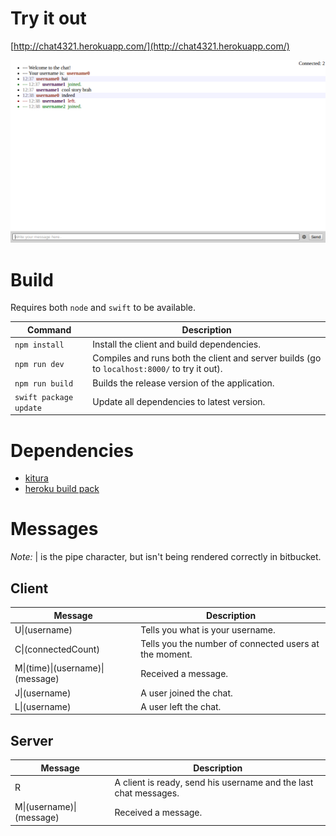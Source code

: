 # Try it out #

[http://chat4321.herokuapp.com/](http://chat4321.herokuapp.com/)

![Image](Images/readme.png)


# Build #

Requires both `node` and `swift` to be available.

| Command | Description |
|---------|-------------|
| `npm install` | Install the client and build dependencies. |
| `npm run dev` | Compiles and runs both the client and server builds (go to `localhost:8000/` to try it out). |
| `npm run build` | Builds the release version of the application. |
| `swift package update` | Update all dependencies to latest version. |


# Dependencies #

- [kitura](http://www.kitura.io/)
- [heroku build pack](https://github.com/kylef/heroku-buildpack-swift)


# Messages #

*Note:* &#124; is the pipe character, but isn't being rendered correctly in bitbucket.

## Client ##

| Message | Description |
|---------|-------------|
| U&#124;(username) | Tells you what is your username. |
| C&#124;(connectedCount) | Tells you the number of connected users at the moment. |
| M&#124;(time)&#124;(username)&#124;(message) | Received a message. |
| J&#124;(username) | A user joined the chat. |
| L&#124;(username) | A user left the chat. |


## Server ##

| Message | Description |
|---------|-------------|
| R | A client is ready, send his username and the last chat messages. |
| M&#124;(username)&#124;(message) | Received a message. |
